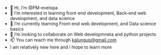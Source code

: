 - 👋 Hi, I’m @PM-evelopa
- 👀 I’m interested in learning front-end development, Back-end web development, and data science
- 🌱 I’m currently learning Front-end web development, and Data science basics
- 💞️ I’m looking to collaborate on Web developmneta and python projects
- 📫 You can reach me through kalungup@gmail.com
- I am relatively new here and i hiope to learn more

<!---
PM-evelopa/PM-evelopa is a ✨ special ✨ repository because its `README.md` (this file) appears on your GitHub profile.
You can click the Preview link to take a look at your changes.
--->
